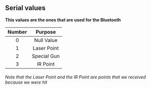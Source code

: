 ## Serial values

**This values are the ones that are used for the Bluetooth**

|  Number |       Purpose     |
|:-------:|:-----------------:|
|    0    |     Null Value    |
|    1    |     Laser Point   |   
|    2    |     Special Gun   |    
|    3    |     IR Point      |

###### Note that the Laser Point and the IR Point are points that we received because we were hit
